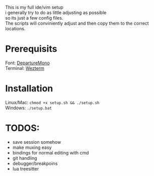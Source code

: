This is my full ide/vim setup  
i generally try to do as little adjusting as possible  
so its just a few config files.  
The scripts will conviniently adjust and then copy them to the correct locations.

# Prerequisits

Font: 			[DepartureMono](https://github.com/ryanoasis/nerd-fonts/releases/download/v3.3.0/DepartureMono.zip)  
Terminal: 	[Wezterm](https://wezfurlong.org/wezterm/)  

# Installation
Linux/Mac:	`chmod +x setup.sh && ./setup.sh`  
Windows:		`./setup.bat`  


# TODOS:
- save session somehow
- make muxing easy
- bindings for normal editing with cmd
- git handling
- debugger/breakpoins
- lua treesitter